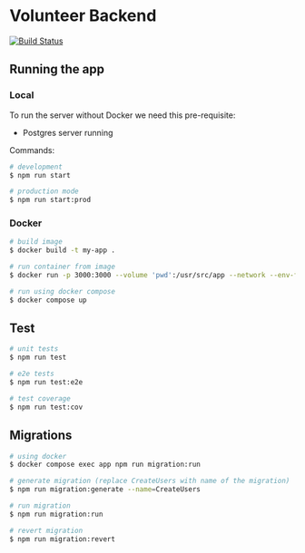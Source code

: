 # Volunteer Backend

[![Build Status](https://dev.azure.com/TheHelpersOrg/The%20Helpers/_apis/build/status%2FTheHelpersOrganization.volunteer-backend?branchName=master)](https://dev.azure.com/TheHelpersOrg/The%20Helpers/_build/latest?definitionId=2&branchName=master)

## Running the app

### Local

To run the server without Docker we need this pre-requisite:

- Postgres server running

Commands:

```bash
# development
$ npm run start

# production mode
$ npm run start:prod
```

### Docker

```bash
# build image
$ docker build -t my-app .

# run container from image
$ docker run -p 3000:3000 --volume 'pwd':/usr/src/app --network --env-file .env my-app

# run using docker compose
$ docker compose up
```

## Test

```bash
# unit tests
$ npm run test

# e2e tests
$ npm run test:e2e

# test coverage
$ npm run test:cov
```

## Migrations

```bash
# using docker
$ docker compose exec app npm run migration:run

# generate migration (replace CreateUsers with name of the migration)
$ npm run migration:generate --name=CreateUsers

# run migration
$ npm run migration:run

# revert migration
$ npm run migration:revert
```

